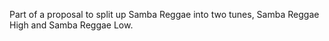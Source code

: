 Part of a proposal to split up Samba Reggae into two tunes, Samba Reggae High and Samba Reggae Low. 